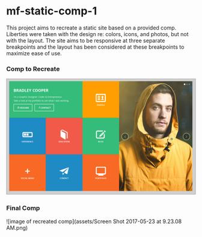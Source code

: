# mf-static-comp-1

This project aims to recreate a static site based on a provided comp. Liberties were taken with the design re: colors, icons, and photos, but not with the layout. The site aims to be responsive at three separate breakpoints and the layout has been considered at these breakpoints to maximize ease of use.

### Comp to Recreate

![image of original comp](https://github.com/mollyfoz/mf-comp-challenge-1/blob/master/assets/static-comp-challenge-1.jpg)


### Final Comp
![image of recreated comp](assets/Screen Shot 2017-05-23 at 9.23.08 AM.png)
